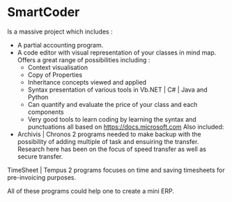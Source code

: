 # SmartCoder

Is a massive project which includes :
- A partial accounting program.
- A code editor with visual representation of your classes in mind map.
    Offers a great range of possibilities including :
    - Context visualisation
    - Copy of Properties
    - Inheritance concepts viewed and applied
    - Syntax presentation of various tools in Vb.NET | C# | Java and Python
    - Can quantify and evaluate the price of your class and each components
    - Very good tools to learn coding by learning the syntax and punctuations all based on https://docs.microsoft.com 
Also included:
- Archivis | Chronos
  2 programs needed to make backup with the possibility of adding multiple of task and ensuiring the transfer.
  Research here has been on the focus of speed transfer as well as secure transfer.

 TimeSheet | Tempus
 2 programs focuses on time and saving timesheets for pre-invoicing purposes.

 All of these programs could help one to create a mini ERP.
 
